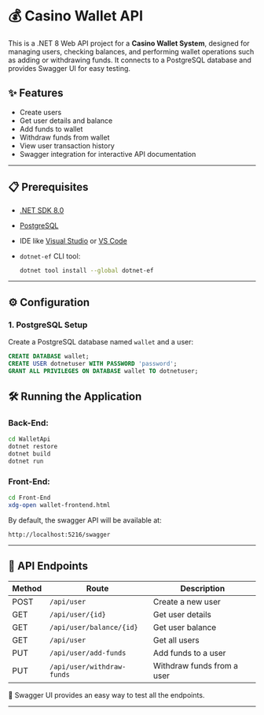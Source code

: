 # 💰 Casino Wallet API

This is a .NET 8 Web API project for a **Casino Wallet System**, designed for managing users, checking balances, and performing wallet operations such as adding or withdrawing funds. It connects to a PostgreSQL database and provides Swagger UI for easy testing.

## ✨ Features

* Create users
* Get user details and balance
* Add funds to wallet
* Withdraw funds from wallet
* View user transaction history
* Swagger integration for interactive API documentation

---

## 📋 Prerequisites

* [.NET SDK 8.0](https://dotnet.microsoft.com/en-us/download)
* [PostgreSQL](https://www.postgresql.org/download/)
* IDE like [Visual Studio](https://visualstudio.microsoft.com/) or [VS Code](https://code.visualstudio.com/)
* `dotnet-ef` CLI tool:

  ```bash
  dotnet tool install --global dotnet-ef
  ```

---

## ⚙️ Configuration

### 1. PostgreSQL Setup

Create a PostgreSQL database named `wallet` and a user:

```sql
CREATE DATABASE wallet;
CREATE USER dotnetuser WITH PASSWORD 'password';
GRANT ALL PRIVILEGES ON DATABASE wallet TO dotnetuser;
```

## 🛠️ Running the Application

### Back-End:

```bash
cd WalletApi
dotnet restore
dotnet build
dotnet run
```

### Front-End:

```bash
cd Front-End
xdg-open wallet-frontend.html
```

By default, the swagger API will be available at:

```
http://localhost:5216/swagger
```

---

## 🔧 API Endpoints

| Method | Route                      | Description                |
| ------ | -------------------------- | -------------------------- |
| POST   | `/api/user`                | Create a new user          |
| GET    | `/api/user/{id}`           | Get user details           |
| GET    | `/api/user/balance/{id}`   | Get user balance           |
| GET    | `/api/user`                | Get all users              |
| PUT    | `/api/user/add-funds`      | Add funds to a user        |
| PUT    | `/api/user/withdraw-funds` | Withdraw funds from a user |

📌 Swagger UI provides an easy way to test all the endpoints.

---
